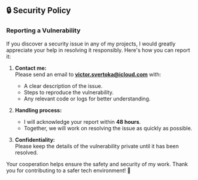 ## 🔒 Security Policy

### Reporting a Vulnerability

If you discover a security issue in any of my projects, I would greatly
appreciate your help in resolving it responsibly. Here's how you can report it:

1. **Contact me:**  
   Please send an email to
   **[victor.svertoka@icloud.com](mailto:victor.svertoka@icloud.com)** with:

   - A clear description of the issue.
   - Steps to reproduce the vulnerability.
   - Any relevant code or logs for better understanding.

2. **Handling process:**

   - I will acknowledge your report within **48 hours**.
   - Together, we will work on resolving the issue as quickly as possible.

3. **Confidentiality:**  
   Please keep the details of the vulnerability private until it has been
   resolved.

Your cooperation helps ensure the safety and security of my work. Thank you for
contributing to a safer tech environment! 🙌
